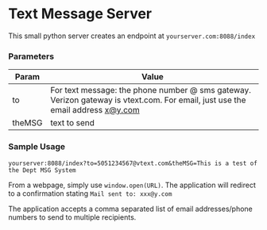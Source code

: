 # Text Message Server
This small python server creates an endpoint at `yourserver.com:8088/index`

### Parameters

| Param | Value |
|-------|-------|
|  to|For text message: the phone number @ sms gateway. Verizon gateway is vtext.com. For email, just use the email address x@y.com|
|theMSG | text to send|


### Sample Usage
`yourserver:8088/index?to=5051234567@vtext.com&theMSG=This is a test of the Dept MSG System`

From a webpage, simply use `window.open(URL)`. The application will redirect to a confirmation stating `Mail sent to: xxx@y.com`

The application accepts a comma separated list of email addresses/phone numbers to send to multiple recipients. 
